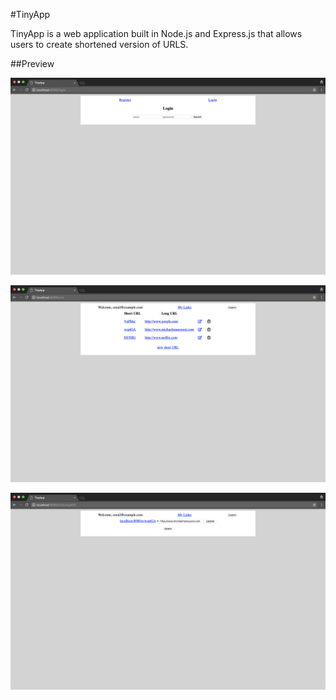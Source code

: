 #TinyApp

TinyApp is a web application built in Node.js and Express.js that allows users to create shortened version of URLS.

##Preview

![Login page](./docs/login.png)

![Homepage for logged in user displaying list of all short URLS](./docs/index.png)

![Edit page for existing URLS](./docs/update.png)